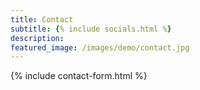 ```yaml
---
title: Contact
subtitle: {% include socials.html %}
description: 
featured_image: /images/demo/contact.jpg
---
```


{% include contact-form.html %}
